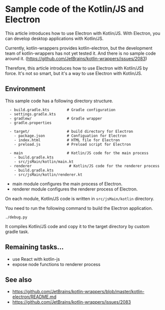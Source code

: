 # Sample code of the Kotlin/JS and Electron

This article introduces how to use Electron with Kotlin/JS.
With Electron, you can develop desktop applications with Kotlin/JS.

Currently, kotlin-wrappers provides kotlin-electron, but the development team of kotlin-wrappers has not yet tested it.
And there is no sample code around it.
(https://github.com/JetBrains/kotlin-wrappers/issues/2083)

Therefore, this article introduces how to use Electron with Kotlin/JS by force.
It's not so smart, but it's a way to use Electron with Kotlin/JS.

## Environment

This sample code has a following directory structure.

```
  - build.gradle.kts        # Gradle configuration
  - settings.gradle.kts
  - gradlew/                # Gradle wrapper
  - gradle.properties

  - target/                 # build directory for Electron
    - package.json          # Configuation for Electron
    - index.html            # HTML file for Electron
    - preload.js            # Preload script for Electron

  - main                    # Kotlin/JS code for the main process  
    - build.gradle.kts
    - src/jsMain/kotlin/main.kt
  - renderer                 # Kotlin/JS code for the renderer process  
    - build.gradle.kts
    - src/jsMain/kotlin/renderer.kt
```

- main module configures the main process of Electron.
- renderer module configures the renderer process of Electron.

On each module, Kotlin/JS code is written in `src/jsMain/kotlin` directory.

You need to run the following command to build the Electron application.

```shell
./debug.py
```

It compiles Kotlin/JS code and copy it to the target directory by custom gradle task.

## Remaining tasks...

- use React with kotlin-js
- expose node functions to renderer process

## See also

- https://github.com/JetBrains/kotlin-wrappers/blob/master/kotlin-electron/README.md
- https://github.com/JetBrains/kotlin-wrappers/issues/2083
